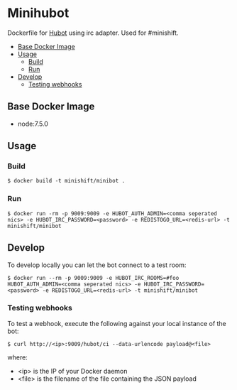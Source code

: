 # Minihubot

Dockerfile for [Hubot](https://hubot.github.com) using irc adapter. Used for #minishift.

<!-- MarkdownTOC -->

- [Base Docker Image](#base-docker-image)
- [Usage](#usage)
	- [Build](#build)
	- [Run](#run)
- [Develop](#develop)
	- [Testing webhooks](#testing-webhooks)

<!-- /MarkdownTOC -->

<a name="base-docker-image"></a>
## Base Docker Image

- node:7.5.0

<a name="usage"></a>
## Usage

<a name="build"></a>
### Build

```
$ docker build -t minishift/minibot .
```

<a name="run"></a>
### Run

```
$ docker run -rm -p 9009:9009 -e HUBOT_AUTH_ADMIN=<comma seperated nics> -e HUBOT_IRC_PASSWORD=<password> -e REDISTOGO_URL=<redis-url> -t minishift/minibot
```

<a name="develop"></a>
## Develop

To develop locally you can let the bot connect to a test room:

    $ docker run --rm -p 9009:9009 -e HUBOT_IRC_ROOMS=#foo HUBOT_AUTH_ADMIN=<comma seperated nics> -e HUBOT_IRC_PASSWORD=<password> -e REDISTOGO_URL=<redis-url> -t minishift/minibot


<a name="testing-webhooks"></a>
### Testing webhooks

To test a webhook, execute the following against your local instance of the bot:

    $ curl http://<ip>:9009/hubot/ci --data-urlencode payload@<file>

where:

* \<ip\> is the IP of your Docker daemon
* \<file\> is the filename of the file containing the JSON payload
